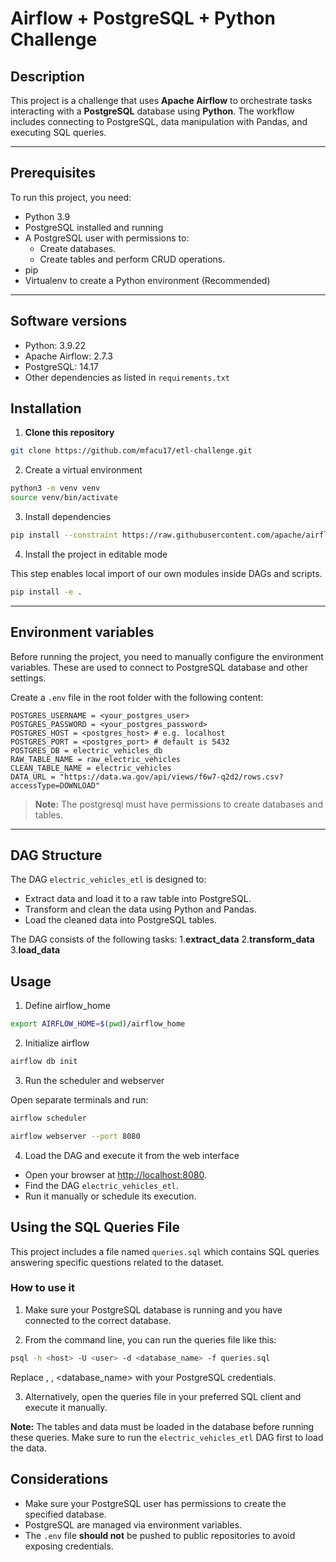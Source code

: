 # Airflow + PostgreSQL + Python Challenge

## Description

This project is a challenge that uses **Apache Airflow** to orchestrate tasks interacting with a **PostgreSQL** database using **Python**. The workflow includes connecting to PostgreSQL, data manipulation with Pandas, and executing SQL queries.

---

## Prerequisites

To run this project, you need:

- Python 3.9
- PostgreSQL installed and running
- A PostgreSQL user with permissions to:
    - Create databases.
    - Create tables and perform CRUD operations.
- pip
- Virtualenv to create a Python environment (Recommended)

---

## Software versions

- Python: 3.9.22
- Apache Airflow: 2.7.3
- PostgreSQL: 14.17
- Other dependencies as listed in `requirements.txt`

## Installation


1. **Clone this repository**
```bash
git clone https://github.com/mfacu17/etl-challenge.git
```
2. Create a virtual environment
```bash
python3 -m venv venv
source venv/bin/activate
```

3. Install dependencies
```bash
pip install --constraint https://raw.githubusercontent.com/apache/airflow/constraints-2.7.3/constraints-3.9.txt -r requirements.txt

```

4. Install the project in editable mode

This step enables local import of our own modules inside DAGs and scripts.
```bash
pip install -e .
```


---

## Environment variables

Before running the project, you need to manually configure the environment variables. These are used to connect to PostgreSQL database and other settings.

Create a `.env` file in the root folder with the following content:

```env
POSTGRES_USERNAME = <your_postgres_user>
POSTGRES_PASSWORD = <your_postgres_password>
POSTGRES_HOST = <postgres_host> # e.g. localhost
POSTGRES_PORT = <postgres_port> # default is 5432
POSTGRES_DB = electric_vehicles_db
RAW_TABLE_NAME = raw_electric_vehicles
CLEAN_TABLE_NAME = electric_vehicles
DATA_URL = "https://data.wa.gov/api/views/f6w7-q2d2/rows.csv?accessType=DOWNLOAD"
```

> **Note:** The postgresql must have permissions to create databases and tables.

---

## DAG Structure

The DAG `electric_vehicles_etl` is designed to:

- Extract data and load it to a raw table into PostgreSQL.
- Transform and clean the data using Python and Pandas.
- Load the cleaned data into PostgreSQL tables.

The DAG consists of the following tasks:
1.**extract_data**
2.**transform_data**
3.**load_data**


## Usage

1. Define airflow_home
```bash
export AIRFLOW_HOME=$(pwd)/airflow_home
```

2. Initialize airflow
```bash
airflow db init
```

3. Run the scheduler and webserver

Open separate terminals and run:

```bash
airflow scheduler
```

```bash
airflow webserver --port 8080
```

4. Load the DAG and execute it from the web interface

- Open your browser at [http://localhost:8080](http://localhost:8080).
- Find the DAG `electric_vehicles_etl`.
- Run it manually or schedule its execution.

## Using the SQL Queries File

This project includes a file named `queries.sql` which contains SQL queries answering specific questions related to the dataset.

### How to use it

1. Make sure your PostgreSQL database is running and you have connected to the correct database.

2. From the command line, you can run the queries file like this:
```bash
psql -h <host> -U <user> -d <database_name> -f queries.sql
```

Replace <host>, <user>, <database_name> with your PostgreSQL credentials.

3. Alternatively, open the queries file in your preferred SQL client and execute it manually.

**Note:** The tables and data must be loaded in the database before running these queries. Make sure to run the `electric_vehicles_etl` DAG first to load the data.


## Considerations

- Make sure your PostgreSQL user has permissions to create the specified database.
- PostgreSQL are managed via environment variables.
- The `.env` file **should not** be pushed to public repositories to avoid exposing credentials.

